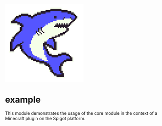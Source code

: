 ![Image](../files/SharkByte_Logo.png)

# example

This module demonstrates the usage of the core module in the context of a Minecraft plugin on the Spigot platform.

